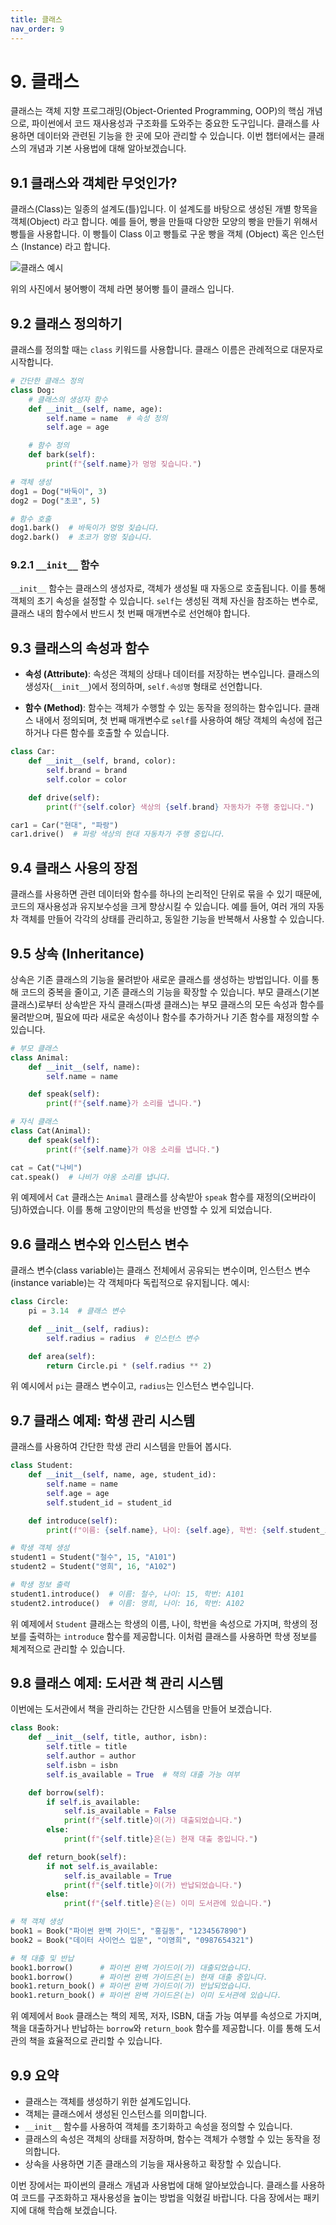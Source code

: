 ```yaml
---
title: 클래스
nav_order: 9
---
```


# 9. 클래스

클래스는 객체 지향 프로그래밍(Object-Oriented Programming, OOP)의 핵심 개념으로, 파이썬에서 코드 재사용성과 구조화를 도와주는 중요한 도구입니다. 클래스를 사용하면 데이터와 관련된 기능을 한 곳에 모아 관리할 수 있습니다. 이번 챕터에서는 클래스의 개념과 기본 사용법에 대해 알아보겠습니다.

## 9.1 클래스와 객체란 무엇인가?

클래스(Class)는 일종의 설계도(틀)입니다. 이 설계도를 바탕으로 생성된 개별 항목을 객체(Object) 라고 합니다. 예를 들어, 빵을 만들때 다양한 모양의 빵을 만들기 위해서 빵틀을 사용합니다. 이 빵틀이 Class 이고 빵틀로 구운 빵을 객체 (Object) 혹은 인스턴스 (Instance) 라고 합니다.

![클래스 예시](../../assets/images/class_frame.png)

위의 사진에서 붕어빵이 객체 라면 붕어빵 틀이 클래스 입니다.

## 9.2 클래스 정의하기

클래스를 정의할 때는 `class` 키워드를 사용합니다. 클래스 이름은 관례적으로 대문자로 시작합니다.

```python
# 간단한 클래스 정의
class Dog:
    # 클래스의 생성자 함수
    def __init__(self, name, age):
        self.name = name  # 속성 정의
        self.age = age

    # 함수 정의
    def bark(self):
        print(f"{self.name}가 멍멍 짖습니다.")

# 객체 생성
dog1 = Dog("바둑이", 3)
dog2 = Dog("초코", 5)

# 함수 호출
dog1.bark()  # 바둑이가 멍멍 짖습니다.
dog2.bark()  # 초코가 멍멍 짖습니다.
```

### 9.2.1 `__init__` 함수

`__init__` 함수는 클래스의 생성자로, 객체가 생성될 때 자동으로 호출됩니다. 이를 통해 객체의 초기 속성을 설정할 수 있습니다. `self`는 생성된 객체 자신을 참조하는 변수로, 클래스 내의 함수에서 반드시 첫 번째 매개변수로 선언해야 합니다.

## 9.3 클래스의 속성과 함수

- **속성 (Attribute)**: 속성은 객체의 상태나 데이터를 저장하는 변수입니다. 클래스의 생성자(`__init__`)에서 정의하며, `self.속성명` 형태로 선언합니다.

- **함수 (Method)**: 함수는 객체가 수행할 수 있는 동작을 정의하는 함수입니다. 클래스 내에서 정의되며, 첫 번째 매개변수로 `self`를 사용하여 해당 객체의 속성에 접근하거나 다른 함수를 호출할 수 있습니다.

```python
class Car:
    def __init__(self, brand, color):
        self.brand = brand
        self.color = color

    def drive(self):
        print(f"{self.color} 색상의 {self.brand} 자동차가 주행 중입니다.")

car1 = Car("현대", "파랑")
car1.drive()  # 파랑 색상의 현대 자동차가 주행 중입니다.
```

## 9.4 클래스 사용의 장점

클래스를 사용하면 관련 데이터와 함수를 하나의 논리적인 단위로 묶을 수 있기 때문에, 코드의 재사용성과 유지보수성을 크게 향상시킬 수 있습니다. 예를 들어, 여러 개의 자동차 객체를 만들어 각각의 상태를 관리하고, 동일한 기능을 반복해서 사용할 수 있습니다.

## 9.5 상속 (Inheritance)

상속은 기존 클래스의 기능을 물려받아 새로운 클래스를 생성하는 방법입니다. 이를 통해 코드의 중복을 줄이고, 기존 클래스의 기능을 확장할 수 있습니다. 부모 클래스(기본 클래스)로부터 상속받은 자식 클래스(파생 클래스)는 부모 클래스의 모든 속성과 함수를 물려받으며, 필요에 따라 새로운 속성이나 함수를 추가하거나 기존 함수를 재정의할 수 있습니다.

```python
# 부모 클래스
class Animal:
    def __init__(self, name):
        self.name = name

    def speak(self):
        print(f"{self.name}가 소리를 냅니다.")

# 자식 클래스
class Cat(Animal):
    def speak(self):
        print(f"{self.name}가 야옹 소리를 냅니다.")

cat = Cat("나비")
cat.speak()  # 나비가 야옹 소리를 냅니다.
```

위 예제에서 `Cat` 클래스는 `Animal` 클래스를 상속받아 `speak` 함수를 재정의(오버라이딩)하였습니다. 이를 통해 고양이만의 특성을 반영할 수 있게 되었습니다.

## 9.6 클래스 변수와 인스턴스 변수

클래스 변수(class variable)는 클래스 전체에서 공유되는 변수이며, 인스턴스 변수(instance variable)는 각 객체마다 독립적으로 유지됩니다.
예시:

```python
class Circle:
    pi = 3.14  # 클래스 변수

    def __init__(self, radius):
        self.radius = radius  # 인스턴스 변수

    def area(self):
        return Circle.pi * (self.radius ** 2)
```

위 예시에서 `pi`는 클래스 변수이고, `radius`는 인스턴스 변수입니다.

## 9.7 클래스 예제: 학생 관리 시스템

클래스를 사용하여 간단한 학생 관리 시스템을 만들어 봅시다.

```python
class Student:
    def __init__(self, name, age, student_id):
        self.name = name
        self.age = age
        self.student_id = student_id

    def introduce(self):
        print(f"이름: {self.name}, 나이: {self.age}, 학번: {self.student_id}")

# 학생 객체 생성
student1 = Student("철수", 15, "A101")
student2 = Student("영희", 16, "A102")

# 학생 정보 출력
student1.introduce()  # 이름: 철수, 나이: 15, 학번: A101
student2.introduce()  # 이름: 영희, 나이: 16, 학번: A102
```

위 예제에서 `Student` 클래스는 학생의 이름, 나이, 학번을 속성으로 가지며, 학생의 정보를 출력하는 `introduce` 함수를 제공합니다. 이처럼 클래스를 사용하면 학생 정보를 체계적으로 관리할 수 있습니다.

## 9.8 클래스 예제: 도서관 책 관리 시스템

이번에는 도서관에서 책을 관리하는 간단한 시스템을 만들어 보겠습니다.

```python
class Book:
    def __init__(self, title, author, isbn):
        self.title = title
        self.author = author
        self.isbn = isbn
        self.is_available = True  # 책의 대출 가능 여부

    def borrow(self):
        if self.is_available:
            self.is_available = False
            print(f"{self.title}이(가) 대출되었습니다.")
        else:
            print(f"{self.title}은(는) 현재 대출 중입니다.")

    def return_book(self):
        if not self.is_available:
            self.is_available = True
            print(f"{self.title}이(가) 반납되었습니다.")
        else:
            print(f"{self.title}은(는) 이미 도서관에 있습니다.")

# 책 객체 생성
book1 = Book("파이썬 완벽 가이드", "홍길동", "1234567890")
book2 = Book("데이터 사이언스 입문", "이영희", "0987654321")

# 책 대출 및 반납
book1.borrow()      # 파이썬 완벽 가이드이(가) 대출되었습니다.
book1.borrow()      # 파이썬 완벽 가이드은(는) 현재 대출 중입니다.
book1.return_book() # 파이썬 완벽 가이드이(가) 반납되었습니다.
book1.return_book() # 파이썬 완벽 가이드은(는) 이미 도서관에 있습니다.
```

위 예제에서 `Book` 클래스는 책의 제목, 저자, ISBN, 대출 가능 여부를 속성으로 가지며, 책을 대출하거나 반납하는 `borrow`와 `return_book` 함수를 제공합니다. 이를 통해 도서관의 책을 효율적으로 관리할 수 있습니다.

## 9.9 요약

- 클래스는 객체를 생성하기 위한 설계도입니다.
- 객체는 클래스에서 생성된 인스턴스를 의미합니다.
- `__init__` 함수를 사용하여 객체를 초기화하고 속성을 정의할 수 있습니다.
- 클래스의 속성은 객체의 상태를 저장하며, 함수는 객체가 수행할 수 있는 동작을 정의합니다.
- 상속을 사용하면 기존 클래스의 기능을 재사용하고 확장할 수 있습니다.

이번 장에서는 파이썬의 클래스 개념과 사용법에 대해 알아보았습니다. 클래스를 사용하여 코드를 구조화하고 재사용성을 높이는 방법을 익혔길 바랍니다. 다음 장에서는 패키지에 대해 학습해 보겠습니다.
